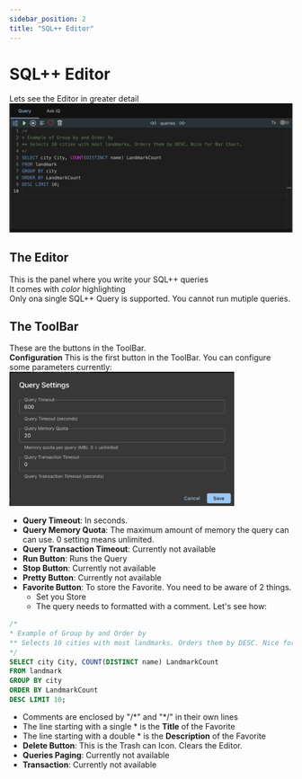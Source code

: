 ```yaml
---
sidebar_position: 2
title: "SQL++ Editor"
---
```


# SQL++ Editor

Lets see the Editor in greater detail
![workbench-editor](/img/workbenches/workbench-editor.png)

## The Editor

This is the panel where you write your SQL++ queries<br />
It comes with _color_ highlighting<br />
Only ona single SQL++ Query is supported. You cannot run mutiple queries.

## The ToolBar

These are the buttons in the ToolBar.<br />
**Configuration**
This is the first button in the ToolBar. You can configure some parameters currently:
<img src="/img/workbenches/workbench-query-settings.png" width="400" alt="workbench-query-settings" />

- **Query Timeout**: In seconds.
- **Query Memory Quota**: The maximum amount of memory the query can can use. 0 setting means unlimited.
- **Query Transaction Timeout**: Currently not available
- **Run Button**: Runs the Query
- **Stop Button**: Currently not available
- **Pretty Button**: Currently not available
- **Favorite Button**: To store the Favorite. You need to be aware of 2 things.
  - Set you Store
  - The query needs to formatted with a comment. Let's see how:

```sql
/*
* Example of Group by and Order by
** Selects 10 cities with most landmarks. Orders them by DESC. Nice for Bar Chart.
*/
SELECT city City, COUNT(DISTINCT name) LandmarkCount
FROM landmark
GROUP BY city
ORDER BY LandmarkCount
DESC LIMIT 10;
```

- Comments are enclosed by "/\*" and "\*/" in their own lines
- The line starting with a single \* is the **Title** of the Favorite
- The line starting with a double \* is the **Description** of the Favorite
- **Delete Button**: This is the Trash can Icon. Clears the Editor.
- **Queries Paging**: Currently not available
- **Transaction**: Currently not available
